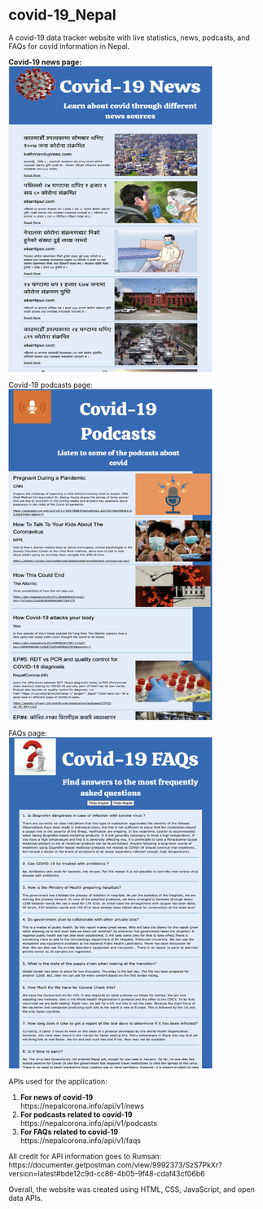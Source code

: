 # covid-19_Nepal

A covid-19 data tracker website with live statistics, news, podcasts, and FAQs for covid information in Nepal.<br>

<strong>Covid-19 news page:</strong><br>
<img src = "images/covid-19%20news.png" height = "600" width = "400"><br>

Covid-19 podcasts page:<br>
<img src = "images/covid-19%20podcasts.png" height = "650" width = "400"><br>

FAQs page:<br>
<img src = "images/covid-19%20FAQs.png" height = "650" width = "400"><br>
<!-- alternative way to add the image: ![](images/find%20your%20lyrics.png) -->

APIs used for the application: 
<ol>
  <li> <b> For news of covid-19 </b> <br>
        https://nepalcorona.info/api/v1/news
  </li>
  <li> <b> For podcasts related to covid-19 </b> <br>
       https://nepalcorona.info/api/v1/podcasts
  </li>
  <li> <b> For FAQs related to covid-19 </b> <br>
       https://nepalcorona.info/api/v1/faqs
  </li>
</ol>
All credit for API information goes to Rumsan: https://documenter.getpostman.com/view/9992373/SzS7PkXr?version=latest#bde12c9d-cc86-4b05-9f48-cdaf43cf06b6

Overall, the website was created using HTML, CSS, JavaScript, and open data APIs.
